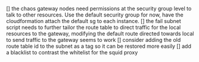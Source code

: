 [] the chaos gateway nodes need permissions at the security group level to talk to other resources.  Use the default security group for now, have the cloudformation attach the default sg to each instance.
[] the fail subnet script needs to further tailor the route table to direct traffic for the local resources to the gateway, modifying the default route directed towards local to send traffic to the gateway seems to work
[] consider adding the old route table id to the subnet as a tag so it can be restored more easily
[] add a blacklist to contrast the whitelist for the squid proxy
